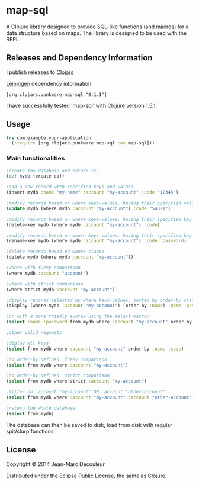 # map-sql

A Clojure library designed to provide SQL-like functions (and macros) for a data structure based on maps.
The library is designed to be used with the REPL.


## Releases and Dependency Information

I publish releases to [Clojars]

[Leiningen] dependency information:

    [org.clojars.punkware.map-sql "0.1.1"]

[Clojars]: http://clojars.org/map-sql
[Leiningen]: http://leiningen.org/

I have successfully tested 'map-sql' with Clojure version 1.5.1.


## Usage

```clj
(ns com.example.your-application
  (:require [org.clojars.punkware.map-sql :as map-sql]))
```

### Main functionalities

```clj
;create the database and return it.
(def mydb (create-db))

;add a new record with specified keys and values.
(insert mydb :name "my-name" :account "my-account" :code "12345")

;modify records based on where keys-values, having their specified value changed, or added, for the specified key.
(update mydb (where mydb :account "my-account") :code "54321")

;modify records based on where keys-values, having their specified key (and associated value) removed.
(delete-key mydb (where mydb :account "my-account") :code)

;modify records based on where keys-values, having their specified key renamed with new name.
(rename-key mydb (where mydb :account "my-account") :code :password)

;delete records based on where clause.
(delete mydb (where mydb :account "my-account"))

;where with fuzzy comparison
(where mydb :account "account")

;where with strict comparison
(where-strict mydb :account "my-account")

;display records selected by where keys-values, sorted by order-by clause. Display specified keys or all if none specified.
(display (where mydb :account "my-account") (order-by :name) :name :password)

;or with a more friedly syntax using the select macro:
(select :name :password from mydb where :account "my-account" order-by :name)

;other valid requests

;diplay all keys
(select from mydb where :account "my-account" order-by :name :code)

;no order-by defined, fuzzy comparison
(select from mydb where :account "my-account")

;no order-by defined, strict comparison
(select from mydb where-strict :account "my-account")

;filter on :account "my-account" OR :account "other-account"
(select from mydb where :account "my-account" :account "other-account")

;return the whole database
(select from mydb)
```

The database can then be saved to disk, load from disk with regular spit/slurp functions.

## License

Copyright © 2014 Jean-Marc Decouleur

Distributed under the Eclipse Public License, the same as Clojure.
